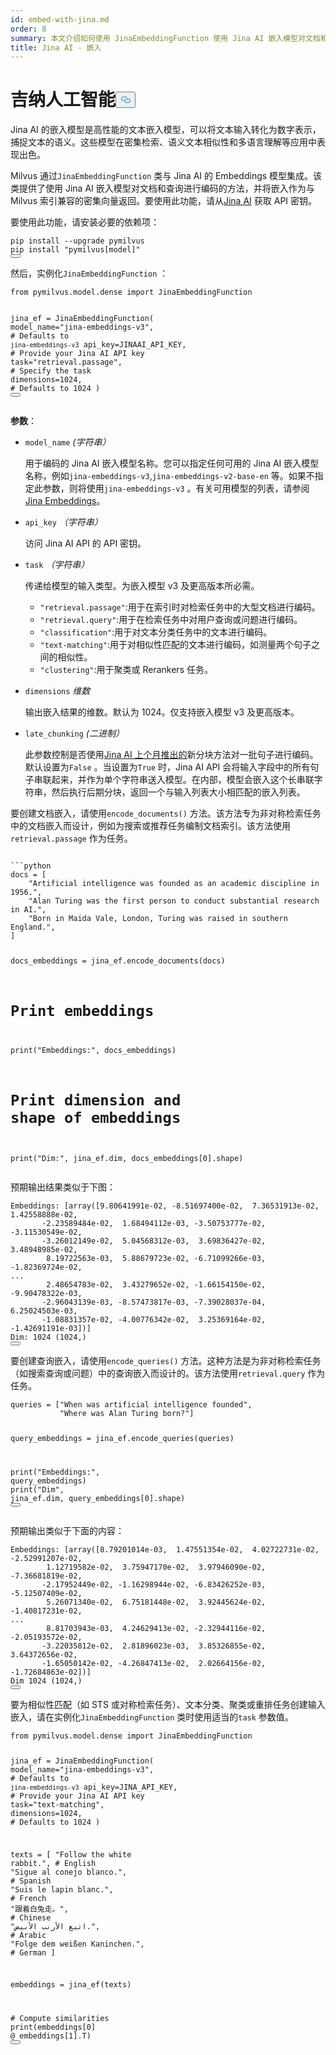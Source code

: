 ```yaml
---
id: embed-with-jina.md
order: 8
summary: 本文介绍如何使用 JinaEmbeddingFunction 使用 Jina AI 嵌入模型对文档和查询进行编码。
title: Jina AI - 嵌入
---
```

<h1 id="Jina-AI" class="common-anchor-header">吉纳人工智能<button data-href="#Jina-AI" class="anchor-icon" translate="no">
      <svg translate="no"
        aria-hidden="true"
        focusable="false"
        height="20"
        version="1.1"
        viewBox="0 0 16 16"
        width="16"
      >
        <path
          fill="#0092E4"
          fill-rule="evenodd"
          d="M4 9h1v1H4c-1.5 0-3-1.69-3-3.5S2.55 3 4 3h4c1.45 0 3 1.69 3 3.5 0 1.41-.91 2.72-2 3.25V8.59c.58-.45 1-1.27 1-2.09C10 5.22 8.98 4 8 4H4c-.98 0-2 1.22-2 2.5S3 9 4 9zm9-3h-1v1h1c1 0 2 1.22 2 2.5S13.98 12 13 12H9c-.98 0-2-1.22-2-2.5 0-.83.42-1.64 1-2.09V6.25c-1.09.53-2 1.84-2 3.25C6 11.31 7.55 13 9 13h4c1.45 0 3-1.69 3-3.5S14.5 6 13 6z"
        ></path>
      </svg>
    </button></h1><p>Jina AI 的嵌入模型是高性能的文本嵌入模型，可以将文本输入转化为数字表示，捕捉文本的语义。这些模型在密集检索、语义文本相似性和多语言理解等应用中表现出色。</p>
<p>Milvus 通过<code translate="no">JinaEmbeddingFunction</code> 类与 Jina AI 的 Embeddings 模型集成。该类提供了使用 Jina AI 嵌入模型对文档和查询进行编码的方法，并将嵌入作为与 Milvus 索引兼容的密集向量返回。要使用此功能，请从<a href="https://jina.ai/embeddings/">Jina AI</a> 获取 API 密钥。</p>
<p>要使用此功能，请安装必要的依赖项：</p>
<pre><code translate="no" class="language-bash">pip install --upgrade pymilvus
pip install <span class="hljs-string">&quot;pymilvus[model]&quot;</span>
<button class="copy-code-btn"></button></code></pre>
<p>然后，实例化<code translate="no">JinaEmbeddingFunction</code> ：</p>
<pre><code translate="no" class="language-python"><span class="hljs-keyword">from</span> pymilvus.model.dense <span class="hljs-keyword">import</span> JinaEmbeddingFunction

jina_ef = JinaEmbeddingFunction(
    model_name=<span class="hljs-string">&quot;jina-embeddings-v3&quot;</span>, <span class="hljs-comment"># Defaults to `jina-embeddings-v3`</span>
    api_key=JINAAI_API_KEY, <span class="hljs-comment"># Provide your Jina AI API key</span>
    task=<span class="hljs-string">&quot;retrieval.passage&quot;</span>, <span class="hljs-comment"># Specify the task</span>
    dimensions=<span class="hljs-number">1024</span>, <span class="hljs-comment"># Defaults to 1024</span>
)
<button class="copy-code-btn"></button></code></pre>
<p><strong>参数</strong>：</p>
<ul>
<li><p><code translate="no">model_name</code> <em>(字符串）</em></p>
<p>用于编码的 Jina AI 嵌入模型名称。您可以指定任何可用的 Jina AI 嵌入模型名称，例如<code translate="no">jina-embeddings-v3</code>,<code translate="no">jina-embeddings-v2-base-en</code> 等。如果不指定此参数，则将使用<code translate="no">jina-embeddings-v3</code> 。有关可用模型的列表，请参阅<a href="https://jina.ai/embeddings">Jina Embeddings</a>。</p></li>
<li><p><code translate="no">api_key</code> <em>（字符串）</em></p>
<p>访问 Jina AI API 的 API 密钥。</p></li>
<li><p><code translate="no">task</code> <em>（字符串）</em></p>
<p>传递给模型的输入类型。为嵌入模型 v3 及更高版本所必需。</p>
<ul>
<li><code translate="no">&quot;retrieval.passage&quot;</code>:用于在索引时对检索任务中的大型文档进行编码。</li>
<li><code translate="no">&quot;retrieval.query&quot;</code>:用于在检索任务中对用户查询或问题进行编码。</li>
<li><code translate="no">&quot;classification&quot;</code>:用于对文本分类任务中的文本进行编码。</li>
<li><code translate="no">&quot;text-matching&quot;</code>:用于对相似性匹配的文本进行编码，如测量两个句子之间的相似性。</li>
<li><code translate="no">&quot;clustering&quot;</code>:用于聚类或 Rerankers 任务。</li>
</ul></li>
<li><p><code translate="no">dimensions</code> <em>维数</em></p>
<p>输出嵌入结果的维数。默认为 1024。仅支持嵌入模型 v3 及更高版本。</p></li>
<li><p><code translate="no">late_chunking</code> <em>(二进制）</em></p>
<p>此参数控制是否使用<a href="https://arxiv.org/abs/2409.04701">Jina AI 上个月推出的</a>新分块方法对一批句子进行编码。默认设置为<code translate="no">False</code> 。当设置为<code translate="no">True</code> 时，Jina AI API 会将输入字段中的所有句子串联起来，并作为单个字符串送入模型。在内部，模型会嵌入这个长串联字符串，然后执行后期分块，返回一个与输入列表大小相匹配的嵌入列表。</p></li>
</ul>
<p>要创建文档嵌入，请使用<code translate="no">encode_documents()</code> 方法。该方法专为非对称检索任务中的文档嵌入而设计，例如为搜索或推荐任务编制文档索引。该方法使用<code translate="no">retrieval.passage</code> 作为任务。</p>
<pre><code translate="no" class="language-python:">
```python
docs = [
    &quot;Artificial intelligence was founded as an academic discipline in 1956.&quot;,
    &quot;Alan Turing was the first person to conduct substantial research in AI.&quot;,
    &quot;Born in Maida Vale, London, Turing was raised in southern England.&quot;,
]

docs_embeddings = jina_ef.encode_documents(docs)

# Print embeddings
print(&quot;Embeddings:&quot;, docs_embeddings)
# Print dimension and shape of embeddings
print(&quot;Dim:&quot;, jina_ef.dim, docs_embeddings[0].shape)
</code></pre>
<p>预期输出结果类似于下图：</p>
<pre><code translate="no" class="language-python">Embeddings: [array([<span class="hljs-number">9.80641991e-02</span>, -<span class="hljs-number">8.51697400e-02</span>,  <span class="hljs-number">7.36531913e-02</span>,  <span class="hljs-number">1.42558888e-02</span>,
       -<span class="hljs-number">2.23589484e-02</span>,  <span class="hljs-number">1.68494112e-03</span>, -<span class="hljs-number">3.50753777e-02</span>, -<span class="hljs-number">3.11530549e-02</span>,
       -<span class="hljs-number">3.26012149e-02</span>,  <span class="hljs-number">5.04568312e-03</span>,  <span class="hljs-number">3.69836427e-02</span>,  <span class="hljs-number">3.48948985e-02</span>,
        <span class="hljs-number">8.19722563e-03</span>,  <span class="hljs-number">5.88679723e-02</span>, -<span class="hljs-number">6.71099266e-03</span>, -<span class="hljs-number">1.82369724e-02</span>,
...
        <span class="hljs-number">2.48654783e-02</span>,  <span class="hljs-number">3.43279652e-02</span>, -<span class="hljs-number">1.66154150e-02</span>, -<span class="hljs-number">9.90478322e-03</span>,
       -<span class="hljs-number">2.96043139e-03</span>, -<span class="hljs-number">8.57473817e-03</span>, -<span class="hljs-number">7.39028037e-04</span>,  <span class="hljs-number">6.25024503e-03</span>,
       -<span class="hljs-number">1.08831357e-02</span>, -<span class="hljs-number">4.00776342e-02</span>,  <span class="hljs-number">3.25369164e-02</span>, -<span class="hljs-number">1.42691191e-03</span>])]
Dim: <span class="hljs-number">1024</span> (<span class="hljs-number">1024</span>,)
<button class="copy-code-btn"></button></code></pre>
<p>要创建查询嵌入，请使用<code translate="no">encode_queries()</code> 方法。这种方法是为非对称检索任务（如搜索查询或问题）中的查询嵌入而设计的。该方法使用<code translate="no">retrieval.query</code> 作为任务。</p>
<pre><code translate="no" class="language-python">queries = [<span class="hljs-string">&quot;When was artificial intelligence founded&quot;</span>, 
           <span class="hljs-string">&quot;Where was Alan Turing born?&quot;</span>]

query_embeddings = jina_ef.encode_queries(queries)

<span class="hljs-built_in">print</span>(<span class="hljs-string">&quot;Embeddings:&quot;</span>, query_embeddings)
<span class="hljs-built_in">print</span>(<span class="hljs-string">&quot;Dim&quot;</span>, jina_ef.dim, query_embeddings[<span class="hljs-number">0</span>].shape)
<button class="copy-code-btn"></button></code></pre>
<p>预期输出类似于下面的内容：</p>
<pre><code translate="no" class="language-python">Embeddings: [array([<span class="hljs-number">8.79201014e-03</span>,  <span class="hljs-number">1.47551354e-02</span>,  <span class="hljs-number">4.02722731e-02</span>, -<span class="hljs-number">2.52991207e-02</span>,
        <span class="hljs-number">1.12719582e-02</span>,  <span class="hljs-number">3.75947170e-02</span>,  <span class="hljs-number">3.97946090e-02</span>, -<span class="hljs-number">7.36681819e-02</span>,
       -<span class="hljs-number">2.17952449e-02</span>, -<span class="hljs-number">1.16298944e-02</span>, -<span class="hljs-number">6.83426252e-03</span>, -<span class="hljs-number">5.12507409e-02</span>,
        <span class="hljs-number">5.26071340e-02</span>,  <span class="hljs-number">6.75181448e-02</span>,  <span class="hljs-number">3.92445624e-02</span>, -<span class="hljs-number">1.40817231e-02</span>,
...
        <span class="hljs-number">8.81703943e-03</span>,  <span class="hljs-number">4.24629413e-02</span>, -<span class="hljs-number">2.32944116e-02</span>, -<span class="hljs-number">2.05193572e-02</span>,
       -<span class="hljs-number">3.22035812e-02</span>,  <span class="hljs-number">2.81896023e-03</span>,  <span class="hljs-number">3.85326855e-02</span>,  <span class="hljs-number">3.64372656e-02</span>,
       -<span class="hljs-number">1.65050142e-02</span>, -<span class="hljs-number">4.26847413e-02</span>,  <span class="hljs-number">2.02664156e-02</span>, -<span class="hljs-number">1.72684863e-02</span>])]
Dim <span class="hljs-number">1024</span> (<span class="hljs-number">1024</span>,)
<button class="copy-code-btn"></button></code></pre>
<p>要为相似性匹配（如 STS 或对称检索任务）、文本分类、聚类或重排任务创建输入嵌入，请在实例化<code translate="no">JinaEmbeddingFunction</code> 类时使用适当的<code translate="no">task</code> 参数值。</p>
<pre><code translate="no" class="language-python"><span class="hljs-keyword">from</span> pymilvus.model.dense <span class="hljs-keyword">import</span> JinaEmbeddingFunction

jina_ef = JinaEmbeddingFunction(
    model_name=<span class="hljs-string">&quot;jina-embeddings-v3&quot;</span>, <span class="hljs-comment"># Defaults to `jina-embeddings-v3`</span>
    api_key=JINA_API_KEY, <span class="hljs-comment"># Provide your Jina AI API key</span>
    task=<span class="hljs-string">&quot;text-matching&quot;</span>,
    dimensions=<span class="hljs-number">1024</span>, <span class="hljs-comment"># Defaults to 1024</span>
)

texts = [
    <span class="hljs-string">&quot;Follow the white rabbit.&quot;</span>,  <span class="hljs-comment"># English</span>
    <span class="hljs-string">&quot;Sigue al conejo blanco.&quot;</span>,  <span class="hljs-comment"># Spanish</span>
    <span class="hljs-string">&quot;Suis le lapin blanc.&quot;</span>,  <span class="hljs-comment"># French</span>
    <span class="hljs-string">&quot;跟着白兔走。&quot;</span>,  <span class="hljs-comment"># Chinese</span>
    <span class="hljs-string">&quot;اتبع الأرنب الأبيض.&quot;</span>,  <span class="hljs-comment"># Arabic</span>
    <span class="hljs-string">&quot;Folge dem weißen Kaninchen.&quot;</span>,  <span class="hljs-comment"># German</span>
]

embeddings = jina_ef(texts)

<span class="hljs-comment"># Compute similarities</span>
<span class="hljs-built_in">print</span>(embeddings[<span class="hljs-number">0</span>] @ embeddings[<span class="hljs-number">1</span>].T)
<button class="copy-code-btn"></button></code></pre>
